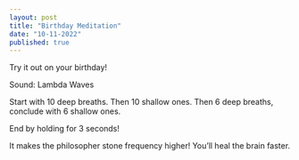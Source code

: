 ```yaml
---
layout: post
title: "Birthday Meditation"
date: "10-11-2022"
published: true
---
```


Try it out on your birthday!

Sound: Lambda Waves

Start with 10 deep breaths. Then 10 shallow ones. Then 6 deep breaths, conclude with 6 shallow ones.

End by holding for 3 seconds!

It makes the philosopher stone frequency higher! You’ll heal the brain faster.
